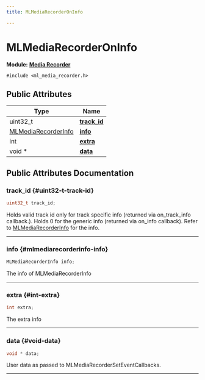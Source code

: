 ```yaml
---
title: MLMediaRecorderOnInfo

---
```


# MLMediaRecorderOnInfo

**Module:** **[Media Recorder](/versioned_docs/version-22-Feb-2023/api-ref/api/Modules/group___media_recorder/group___media_recorder.md)**






`#include <ml_media_recorder.h>`

## Public Attributes

| Type           | Name           |
| -------------- | -------------- |
| uint32_t | **[track_id](/versioned_docs/version-22-Feb-2023/api-ref/api/Modules/group___media_recorder/group___media_recorder.md#uint32-t-track-id)**  |
| [MLMediaRecorderInfo](/versioned_docs/version-22-Feb-2023/api-ref/api/Modules/group___media_recorder/group___media_recorder.md#enums-mlmediarecorderinfo) | **[info](/versioned_docs/version-22-Feb-2023/api-ref/api/Modules/group___media_recorder/group___media_recorder.md#mlmediarecorderinfo-info)**  |
| int | **[extra](/versioned_docs/version-22-Feb-2023/api-ref/api/Modules/group___media_recorder/group___media_recorder.md#int-extra)**  |
| void * | **[data](/versioned_docs/version-22-Feb-2023/api-ref/api/Modules/group___media_recorder/group___media_recorder.md#void-data)**  |

## Public Attributes Documentation

### track_id {#uint32-t-track-id}

```cpp
uint32_t track_id;
```


Holds valid track id only for track specific info (returned via on_track_info callback.). Holds 0 for the generic info (returned via on_info callback). Refer to [MLMediaRecorderInfo](/versioned_docs/version-22-Feb-2023/api-ref/api/Modules/group___media_recorder/group___media_recorder.md#enum-mlmediarecorderinfo) for the info. 





-----------

### info {#mlmediarecorderinfo-info}

```cpp
MLMediaRecorderInfo info;
```


The info of MLMediaRecorderInfo 





-----------

### extra {#int-extra}

```cpp
int extra;
```


The extra info 





-----------

### data {#void-data}

```cpp
void * data;
```


User data as passed to MLMediaRecorderSetEventCallbacks. 





-----------


